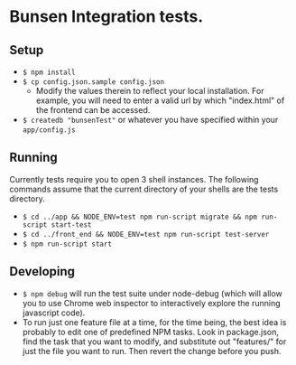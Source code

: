 Bunsen Integration tests.
============

## Setup

  * `$ npm install`
  * `$ cp config.json.sample config.json`
    * Modify the values therein to reflect your local installation. For example, you will need to enter a valid url by which "index.html" of the frontend can be accessed.
  * `$ createdb "bunsenTest"` or whatever you have specified within your `app/config.js`

## Running

  Currently tests require you to open 3 shell instances. The following commands assume that the current directory of your shells are the tests directory.

  * `$ cd ../app && NODE_ENV=test npm run-script migrate && npm run-script start-test`
  * `$ cd ../front_end && NODE_ENV=test npm run-script test-server`
  * `$ npm run-script start`

## Developing

  * `$ npm debug` will run the test suite under node-debug (which will allow you to use Chrome web inspector to interactively explore the running javascript code).
  * To run just one feature file at a time, for the time being, the best idea is probably to edit one of predefined NPM tasks.  Look in package.json, find the task that you want to modify, and substitute out "features/" for just the file you want to run.  Then revert the change before you push.
